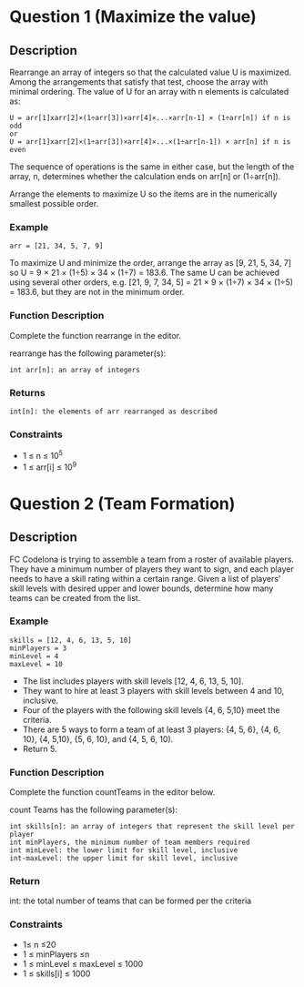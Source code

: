 # Question 1 (Maximize the value)
## Description
Rearrange an array of integers so that the calculated value U is maximized. Among the arrangements that satisfy that test, choose the array with minimal ordering. The value of U for an array with n elements is calculated as:

    U = arr[1]xarr[2]×(1÷arr[3])×arr[4]×...×arr[n-1] × (1÷arr[n]) if n is odd
    or
    U = arr[1]xarr[2]×(1÷arr[3])×arr[4]×...×(1÷arr[n-1]) × arr[n] if n is even

The sequence of operations is the same in either case, but the length of the array, n, determines whether the calculation ends on arr[n] or (1÷arr[n]).

Arrange the elements to maximize U so the items are in the numerically smallest possible order.

### Example
    arr = [21, 34, 5, 7, 9]

To maximize U and minimize the order, arrange the array as [9, 21, 5, 34, 7] so U = 9 × 21 × (1÷5) × 34 × (1÷7) = 183.6. The same U can be achieved using several other orders, e.g. [21, 9, 7, 34, 5] = 21 × 9 × (1÷7) × 34 × (1÷5) = 183.6, but they are not in the minimum order.

### Function Description
Complete the function rearrange in the editor.

rearrange has the following parameter(s):
    
    int arr[n]: an array of integers

### Returns
    int[n]: the elements of arr rearranged as described

### Constraints
- 1 ≤ n ≤ 10<sup>5</sup>
- 1 ≤ arr[i] ≤ 10<sup>9</sup>

# Question 2 (Team Formation)
## Description
FC Codelona is trying to assemble a team from a roster of available players. They have a minimum number of players they want to sign, and each player needs to have a skill rating within a certain range. Given a list of players' skill levels with desired upper and lower bounds, determine how many teams can be created from the list.

### Example
```
skills = [12, 4, 6, 13, 5, 10]
minPlayers = 3
minLevel = 4
maxLevel = 10
```
- The list includes players with skill levels [12, 4, 6, 13, 5, 10].
- They want to hire at least 3 players with skill levels between 4 and 10, inclusive.
- Four of the players with the following skill levels {4, 6, 5,10} meet the criteria.
- There are 5 ways to form a team of at least 3 players: {4, 5, 6}, {4, 6, 10}, {4, 5,10}, {5, 6, 10}, and {4, 5, 6, 10).
- Return 5.

### Function Description
Complete the function countTeams in the editor below.

count Teams has the following parameter(s):
```
int skills[n]: an array of integers that represent the skill level per player
int minPlayers, the minimum number of team members required 
int minLevel: the lower limit for skill level, inclusive
int-maxLevel: the upper limit for skill level, inclusive
```
### Return
int: the total number of teams that can be formed per the criteria

### Constraints
- 1≤ n ≤20
- 1 ≤ minPlayers ≤n
- 1 ≤ minLevel ≤ maxLevel ≤ 1000
- 1 ≤ skills[i] ≤ 1000